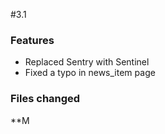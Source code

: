 #3.1

### Features

* Replaced Sentry with Sentinel
* Fixed a typo in news_item page



### Files changed

**M